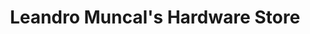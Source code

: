 ---
title: "Leandro Muncal's Hardware Store"
url: /gabaldon/leandro-muncals-hardware-store/
shop: hardware
---